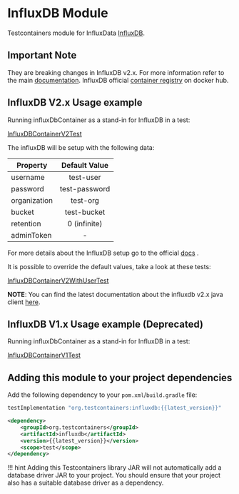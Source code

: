 # InfluxDB Module

Testcontainers module for InfluxData [InfluxDB](https://www.influxdata.com/products/influxdb/).

## Important Note

They are breaking changes in InfluxDB v2.x. For more information refer to the
main [documentation](https://docs.influxdata.com/influxdb/v2.0/upgrade/v1-to-v2/). InfluxDB
official [container registry](https://hub.docker.com/_/influxdb) on docker hub.

## InfluxDB V2.x Usage example

Running influxDbContainer as a stand-in for InfluxDB in a test:

<!--codeinclude-->
[InfluxDBContainerV2Test](../../../modules/influxdb/src/test/java/org/testcontainers/containers/InfluxDBContainerV2Test.java)
<!--/codeinclude-->


The influxDB will be setup with the following data:<br/>

| Property      | Default Value | 
| ------------- |:-------------:|
| username      | test-user     | 
| password      | test-password | 
| organization  | test-org      |
| bucket        | test-bucket   |  
| retention     | 0 (infinite)  |
| adminToken    |       -       |

For more details about the InfluxDB setup go to the
official [docs](https://docs.influxdata.com/influxdb/v2.0/upgrade/v1-to-v2/docker/#influxdb-2x-initialization-credentials)
.

It is possible to override the default values, take a look at these tests:

<!--codeinclude-->
[InfluxDBContainerV2WithUserTest](../../../modules/influxdb/src/test/java/org/testcontainers/containers/InfluxDBContainerV2WithUserTest.java)
<!--/codeinclude-->

**NOTE**: You can find the latest documentation about the influxdb v2.x java
client [here](https://github.com/influxdata/influxdb-client-java).

## InfluxDB V1.x Usage example (Deprecated)

Running influxDbContainer as a stand-in for InfluxDB in a test:

<!--codeinclude-->
[InfluxDBContainerV1Test](../../../modules/influxdb/src/test/java/org/testcontainers/containers/InfluxDBContainerV1Test.java)
<!--/codeinclude-->

## Adding this module to your project dependencies

Add the following dependency to your `pom.xml`/`build.gradle` file:

```groovy tab='Gradle'
testImplementation "org.testcontainers:influxdb:{{latest_version}}"
```

```xml tab='Maven'
<dependency>
    <groupId>org.testcontainers</groupId>
    <artifactId>influxdb</artifactId>
    <version>{{latest_version}}</version>
    <scope>test</scope>
</dependency>
```

!!! hint
    Adding this Testcontainers library JAR will not automatically add a database driver JAR to your project. You should ensure that your project also has a suitable database driver as a dependency.
